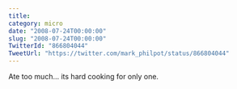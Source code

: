 ```yaml
---
title: 
category: micro
date: "2008-07-24T00:00:00"
slug: "2008-07-24T00:00:00"
TwitterId: "866804044"
TweetUrl: "https://twitter.com/mark_philpot/status/866804044"
---
```


Ate too much... its hard cooking for only one.
